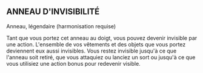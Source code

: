 ## ANNEAU D'INVISIBILITÉ

Anneau, légendaire (harmonisation requise)

Tant que vous portez cet anneau au doigt, vous pouvez
devenir invisible par une action. L'ensemble de vos
vêtements et des objets que vous portez deviennent eux aussi
invisibles. Vous restez invisible jusqu'à ce que l'anneau soit
retiré, que vous attaquiez ou lanciez un sort ou jusqu'à ce
que vous utilisiez une action bonus pour redevenir visible.
